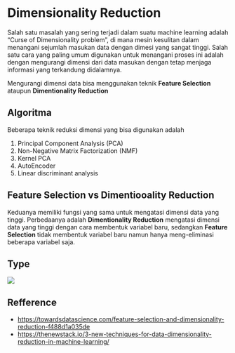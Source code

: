 # Dimensionality Reduction

Salah satu masalah yang sering terjadi dalam suatu machine learning adalah “Curse of Dimensionality problem”, di mana mesin kesulitan dalam menangani sejumlah masukan data dengan dimesi yang sangat tinggi. Salah satu cara yang paling umum digunakan untuk menangani proses ini adalah dengan mengurangi dimensi dari data masukan dengan tetap menjaga informasi yang terkandung didalamnya. 

Mengurangi dimensi data bisa menggunakan teknik **Feature Selection** ataupun **Dimentionality Reduction**

## Algoritma
Beberapa teknik reduksi dimensi yang bisa digunakan adalah
1. Principal Component Analysis (PCA)
2. Non-Negative Matrix Factorization (NMF)
3. Kernel PCA
4. AutoEncoder
5. Linear discriminant analysis


## Feature Selection vs Dimentiooality Reduction
Keduanya memiliki fungsi yang sama untuk mengatasi dimensi data yang tinggi. Perbedaanya adalah **Dimentionality Reduction** mengatasi dimensi data yang tinggi dengan cara membentuk variabel baru, sedangkan **Feature Selection** tidak membentuk variabel baru namun hanya meng-eliminasi beberapa variabel saja.

## Type
![](ReduksiDimensi.PNG)


## Refference
- https://towardsdatascience.com/feature-selection-and-dimensionality-reduction-f488d1a035de
- https://thenewstack.io/3-new-techniques-for-data-dimensionality-reduction-in-machine-learning/


